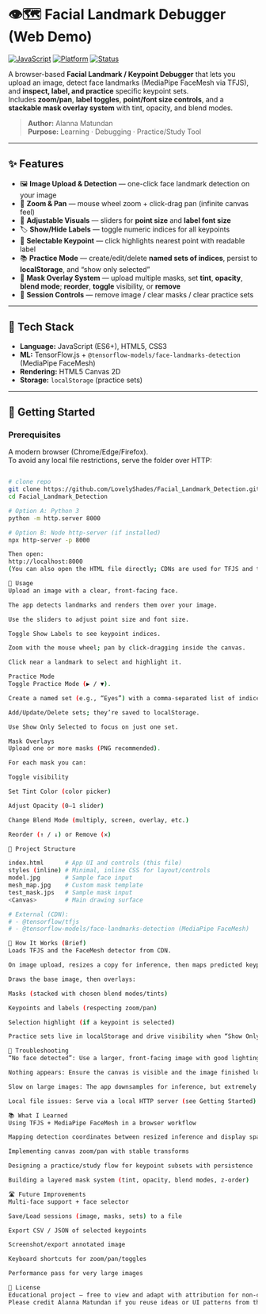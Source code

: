 # 👁️‍🗺️ Facial Landmark Debugger (Web Demo)

[![JavaScript](https://img.shields.io/badge/JavaScript-ES6+-yellow.svg)]()
[![Platform](https://img.shields.io/badge/Platform-Browser-blue.svg)]()
[![Status](https://img.shields.io/badge/Status-Active-brightgreen.svg)]()

A browser-based **Facial Landmark / Keypoint Debugger** that lets you upload an image, detect face landmarks (MediaPipe FaceMesh via TFJS), and **inspect, label, and practice** specific keypoint sets.  
Includes **zoom/pan**, **label toggles**, **point/font size controls**, and a **stackable mask overlay system** with tint, opacity, and blend modes.

> **Author:** Alanna Matundan  
> **Purpose:** Learning · Debugging · Practice/Study Tool

---

## ✨ Features
- 🖼️ **Image Upload & Detection** — one-click face landmark detection on your image
- 🔎 **Zoom & Pan** — mouse wheel zoom + click-drag pan (infinite canvas feel)
- 🔢 **Adjustable Visuals** — sliders for **point size** and **label font size**
- 🏷️ **Show/Hide Labels** — toggle numeric indices for all keypoints
- 🎯 **Selectable Keypoint** — click highlights nearest point with readable label
- 📚 **Practice Mode** — create/edit/delete **named sets of indices**, persist to **localStorage**, and “show only selected”
- 🎨 **Mask Overlay System** — upload multiple masks, set **tint**, **opacity**, **blend mode**; **reorder**, **toggle** visibility, or **remove**
- 🧹 **Session Controls** — remove image / clear masks / clear practice sets

---

## 🧰 Tech Stack
- **Language:** JavaScript (ES6+), HTML5, CSS3  
- **ML:** TensorFlow.js + `@tensorflow-models/face-landmarks-detection` (MediaPipe FaceMesh)  
- **Rendering:** HTML5 Canvas 2D  
- **Storage:** `localStorage` (practice sets)

---

## 🚀 Getting Started
### Prerequisites
A modern browser (Chrome/Edge/Firefox).  
To avoid any local file restrictions, serve the folder over HTTP:

```bash

# clone repo
git clone https://github.com/LovelyShades/Facial_Landmark_Detection.git
cd Facial_Landmark_Detection

# Option A: Python 3
python -m http.server 8000

# Option B: Node http-server (if installed)
npx http-server -p 8000

Then open:
http://localhost:8000
(You can also open the HTML file directly; CDNs are used for TFJS and the model, but some browsers restrict local file access, so a local server is recommended.)

📖 Usage
Upload an image with a clear, front-facing face.

The app detects landmarks and renders them over your image.

Use the sliders to adjust point size and font size.

Toggle Show Labels to see keypoint indices.

Zoom with the mouse wheel; pan by click-dragging inside the canvas.

Click near a landmark to select and highlight it.

Practice Mode
Toggle Practice Mode (▶ / ▼).

Create a named set (e.g., “Eyes”) with a comma-separated list of indices: 33, 7, 109

Add/Update/Delete sets; they’re saved to localStorage.

Use Show Only Selected to focus on just one set.

Mask Overlays
Upload one or more masks (PNG recommended).

For each mask you can:

Toggle visibility

Set Tint Color (color picker)

Adjust Opacity (0–1 slider)

Change Blend Mode (multiply, screen, overlay, etc.)

Reorder (↑ / ↓) or Remove (✕)

🧱 Project Structure

index.html      # App UI and controls (this file)
styles (inline) # Minimal, inline CSS for layout/controls
model.jpg       # Sample face input
mesh_map.jpg    # Custom mask template
test_mask.jps   # Sample mask input
<Canvas>        # Main drawing surface

# External (CDN):
# - @tensorflow/tfjs
# - @tensorflow-models/face-landmarks-detection (MediaPipe FaceMesh)

🧪 How It Works (Brief)
Loads TFJS and the FaceMesh detector from CDN.

On image upload, resizes a copy for inference, then maps predicted keypoints back to the original resolution.

Draws the base image, then overlays:

Masks (stacked with chosen blend modes/tints)

Keypoints and labels (respecting zoom/pan)

Selection highlight (if a keypoint is selected)

Practice sets live in localStorage and drive visibility when “Show Only Selected” is enabled.

🧯 Troubleshooting
“No face detected”: Use a larger, front-facing image with good lighting.

Nothing appears: Ensure the canvas is visible and the image finished loading.

Slow on large images: The app downsamples for inference, but extremely large images can still be heavy.

Local file issues: Serve via a local HTTP server (see Getting Started).

📚 What I Learned
Using TFJS + MediaPipe FaceMesh in a browser workflow

Mapping detection coordinates between resized inference and display space

Implementing canvas zoom/pan with stable transforms

Designing a practice/study flow for keypoint subsets with persistence

Building a layered mask system (tint, opacity, blend modes, z-order)

🛣️ Future Improvements
Multi-face support + face selector

Save/Load sessions (image, masks, sets) to a file

Export CSV / JSON of selected keypoints

Screenshot/export annotated image

Keyboard shortcuts for zoom/pan/toggles

Performance pass for very large images

📜 License
Educational project — free to view and adapt with attribution for non-commercial use.
Please credit Alanna Matundan if you reuse ideas or UI patterns from this tool.

